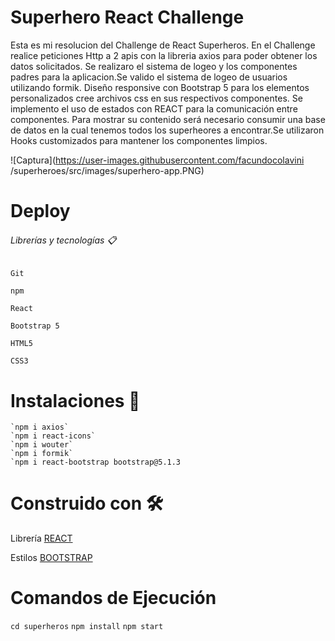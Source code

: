 # Superhero React Challenge
Esta es mi resolucion del Challenge de React Superheros.
En el Challenge realice peticiones Http a 2 apis con la libreria axios para poder obtener los datos solicitados.
Se realizaro el sistema de logeo y los componentes padres para la aplicacion.Se valido el sistema de logeo de usuarios utilizando formik.
Diseño responsive con Bootstrap 5 para los elementos personalizados cree archivos css en sus respectivos componentes.
Se implemento el uso de estados con REACT para la comunicación entre componentes. Para mostrar su contenido será necesario consumir una base de datos en la cual tenemos todos los superheores a encontrar.Se utilizaron Hooks customizados para mantener los componentes limpios. 

 
![Captura](https://user-images.githubusercontent.com/facundocolavini
/superheroes/src/images/superhero-app.PNG)

# Deploy 



###### Librerías y tecnologías 📋

    Git 

    npm 

    React 
    
    Bootstrap 5

    HTML5 

    CSS3 


# Instalaciones 🔧 

    `npm i axios`
    `npm i react-icons`
    `npm i wouter`
    `npm i formik`
    `npm i react-bootstrap bootstrap@5.1.3
 
# Construido con 🛠️ 

   Librería [REACT](https://reactjs.org) 

   Estilos [BOOTSTRAP](https://react-bootstrap.netlify.app/) 
   
   
   
# Comandos de Ejecución 
   `cd superheros`
   `npm install`
   `npm start`
